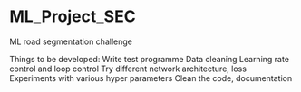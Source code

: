 # ML_Project_SEC
ML road segmentation challenge


Things to be developed:
Write test programme
Data cleaning
Learning rate control and loop control
Try different network architecture, loss
Experiments with various hyper parameters
Clean the code, documentation
